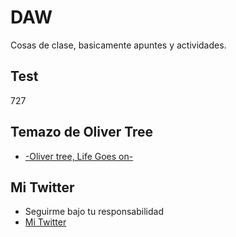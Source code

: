 # DAW
Cosas de clase, basicamente apuntes y actividades.
## Test
727
## Temazo de Oliver Tree
* [-Oliver tree, Life Goes on-](https://www.youtube.com/watch?v=8F2s8ivKXNY)
## Mi Twitter
* Seguirme bajo tu responsabilidad
* [Mi Twitter](https://twitter.com/Keiitel)